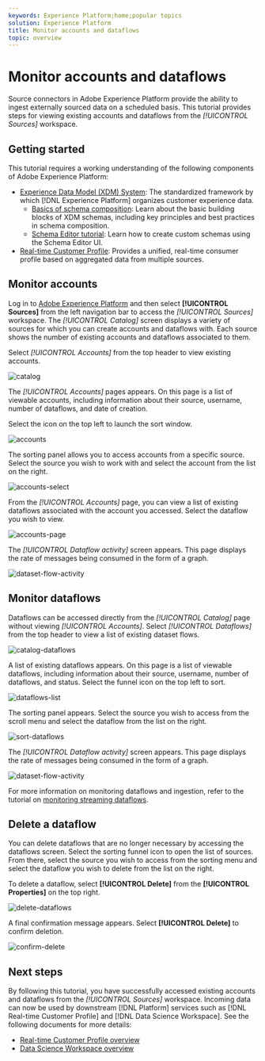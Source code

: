 ```yaml
---
keywords: Experience Platform;home;popular topics
solution: Experience Platform
title: Monitor accounts and dataflows
topic: overview
---
```


# Monitor accounts and dataflows

Source connectors in Adobe Experience Platform provide the ability to ingest externally sourced data on a scheduled basis. This tutorial provides steps for viewing existing accounts and dataflows from the *[!UICONTROL Sources]* workspace.

## Getting started

This tutorial requires a working understanding of the following components of Adobe Experience Platform:

-   [Experience Data Model (XDM) System](../../../xdm/home.md): The standardized framework by which [!DNL Experience Platform] organizes customer experience data.
    -   [Basics of schema composition](../../../xdm/schema/composition.md): Learn about the basic building blocks of XDM schemas, including key principles and best practices in schema composition.
    -   [Schema Editor tutorial](../../../xdm/tutorials/create-schema-ui.md): Learn how to create custom schemas using the Schema Editor UI.
-   [Real-time Customer Profile](../../../profile/home.md): Provides a unified, real-time consumer profile based on aggregated data from multiple sources.

## Monitor accounts

Log in to [Adobe Experience Platform](https://platform.adobe.com) and then select **[!UICONTROL Sources]** from the left navigation bar to access the *[!UICONTROL Sources]* workspace. The *[!UICONTROL Catalog]* screen displays a variety of sources for which you can create accounts and dataflows with. Each source shows the number of existing accounts and dataflows associated to them.

Select *[!UICONTROL Accounts]* from the top header to view existing accounts.

![catalog](../../images/tutorials/monitor/catalog.png)

The *[!UICONTROL Accounts]* pages appears. On this page is a list of viewable accounts, including information about their source, username, number of dataflows, and date of creation.

Select the icon on the top left to launch the sort window.

![accounts](../../images/tutorials/monitor/accounts-list.png)

The sorting panel allows you to access accounts from a specific source. Select the source you wish to work with and select the account from the list on the right.

![accounts-select](../../images/tutorials/monitor/accounts-sort.png)

From the *[!UICONTROL Accounts]* page, you can view a list of existing dataflows associated with the account you accessed. Select the dataflow you wish to view.

![accounts-page](../../images/tutorials/monitor/dataflows.png)

 The *[!UICONTROL Dataflow activity]* screen appears. This page displays the rate of messages being consumed in the form of a graph.

 ![dataset-flow-activity](../../images/tutorials/monitor/dataflow-activity.png)

## Monitor dataflows

Dataflows can be accessed directly from the *[!UICONTROL Catalog]* page without viewing *[!UICONTROL Accounts]*. Select *[!UICONTROL Dataflows]* from the top header to view a list of existing dataset flows.

![catalog-dataflows](../../images/tutorials/monitor/catalog-dataflows.png)

A list of existing dataflows appears. On this page is a list of viewable dataflows, including information about their source, username, number of dataflows, and status. Select the funnel icon on the top left to sort.

![dataflows-list](../../images/tutorials/monitor/dataflows-list.png)

The sorting panel appears. Select the source you wish to access from the scroll menu and select the dataflow from the list on the right.

![sort-dataflows](../../images/tutorials/monitor/dataflows-sort.png)

The *[!UICONTROL Dataflow activity]* screen appears. This page displays the rate of messages being consumed in the form of a graph.

![dataset-flow-activity](../../images/tutorials/monitor/dataflow-activity.png)

For more information on monitoring dataflows and ingestion, refer to the tutorial on [monitoring streaming dataflows](../../../ingestion/quality/monitor-data-flows.md).

## Delete a dataflow

You can delete dataflows that are no longer necessary by accessing the dataflows screen. Select the sorting funnel icon to open the list of sources. From there, select the source you wish to access from the sorting menu and select the dataflow you wish to delete from the list on the right.

To delete a dataflow, select **[!UICONTROL Delete]** from the **[!UICONTROL Properties]** on the top right.

![delete-dataflows](../../images/tutorials/monitor/dataflows-sort-delete.png)

A final confirmation message appears. Select **[!UICONTROL Delete]** to confirm deletion.

![confirm-delete](../../images/tutorials/monitor/confirm-delete.png)

## Next steps

By following this tutorial, you have successfully accessed existing accounts and dataflows from the *[!UICONTROL Sources]* workspace. Incoming data can now be used by downstream [!DNL Platform] services such as [!DNL Real-time Customer Profile] and [!DNL Data Science Workspace]. See the following documents for more details:

- [Real-time Customer Profile overview](../../../profile/home.md)
- [Data Science Workspace overview](../../../data-science-workspace/home.md)